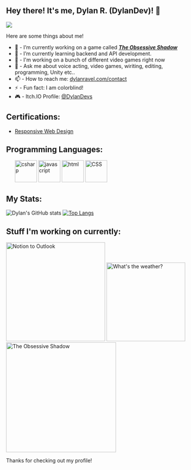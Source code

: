 ## **Hey there! It's me, Dylan R. (DylanDev)! 👋**
![](https://komarev.com/ghpvc/?username=DylanDevelops&label=Visitors+Count&color=brightgreen)

Here are some things about me!

- 🔭 - I’m currently working on a game called ***[The Obsessive Shadow](https://www.sleepydogstudios.net/the-obsessive-shadow)***
- 🌱 - I’m currently learning backend and API development.
- 👯 - I'm working on a bunch of different video games right now
- 💬 - Ask me about voice acting, video games, wiriting, editing, programming, Unity etc..
- 📫 - How to reach me: [dylanravel.com/contact](https://www.dylanravel.com/contact)
- ⚡️ - Fun fact: I am colorblind!
- 🎮 - Itch.IO Profile: [@DylanDevs](https://dylandevs.itch.io)

## Certifications:
- [Responsive Web Design](https://www.freecodecamp.org/certification/dylandev/responsive-web-design)

## Programming Languages:
<ul>
<img src="https://cdn-icons-png.flaticon.com/512/6132/6132221.png" width = '60' alt="csharp">
<img src="https://cdn-icons-png.flaticon.com/512/5968/5968292.png" width = '60' alt="javascript">
<img src="https://cdn-icons-png.flaticon.com/512/1051/1051277.png" width = '60' alt="html">
<img src="https://cdn-icons-png.flaticon.com/512/732/732190.png" width = '60' alt="CSS">
</ul>

## My Stats:
![Dylan's GitHub stats](https://github-readme-stats.vercel.app/api?username=DylanDevelops&show_icons=true&count_private=true&bg_color=30,e96443,904e95&title_color=fff&text_color=fff&icon_color=fff)
[![Top Langs](https://github-readme-stats.vercel.app/api/top-langs/?username=DylanDevelops&layout=compact&langs_count=8&bg_color=30,904e95,e96443&title_color=fff&text_color=fff)](https://github.com/anuraghazra/github-readme-stats)

## Stuff I'm working on currently:

<p align="left">
<img alt="Notion to Outlook" src="https://github.com/DylanDevelops/notion-to-outlook/assets/48571264/22d4a7a0-48ef-48ca-ae71-709ce9ae3824" height="270px" />
<img alt="What's the weather?" src="https://github.com/DylanDevelops/DylanDevelops/assets/48571264/083c2351-2d25-45cf-b900-c8510bd151c7" height="215px" />
<img alt="The Obsessive Shadow" src="https://user-images.githubusercontent.com/42051134/209449969-ddbcdcb2-d316-48fb-bbb2-e619275a7db3.png" height="300px" />
</p>

Thanks for checking out my profile!
